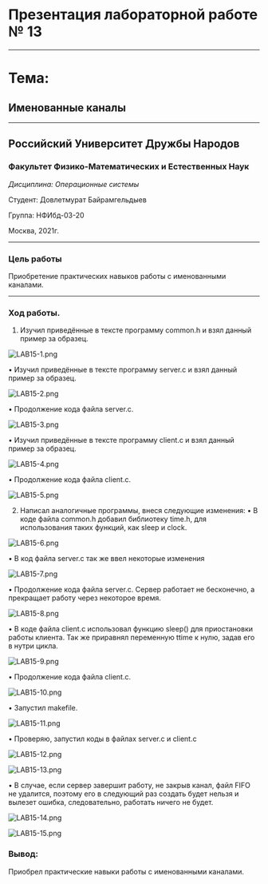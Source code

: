 # Презентация лабораторной работе № 13

----

# Тема:
## Именованные каналы



----

## Российский Университет Дружбы Народов

### Факультет Физико-Математических и Естественных Наук

*Дисциплина: Операционные системы*

Студент: Довлетмурат Байрамгельдыев

Группа: НФИбд-03-20

Москва, 2021г.

----

### Цель работы

Приобретение практических навыков работы с именованными каналами.

----
   
### Ход работы.

1. Изучил приведённые в тексте программу common.h и взял данный пример за образец.

![LAB15-1.png](https://ic.wampi.ru/2021/06/12/LAB15-1.png)

• Изучил приведённые в тексте программу server.c и взял данный пример за образец.

![LAB15-2.png](https://ic.wampi.ru/2021/06/12/LAB15-2.png)

• Продолжение кода файла server.c.

![LAB15-3.png](https://ic.wampi.ru/2021/06/12/LAB15-3.png)

• Изучил приведённые в тексте программу client.c и взял данный пример за образец.

![LAB15-4.png](https://ic.wampi.ru/2021/06/12/LAB15-4.png)

• Продолжение кода файла client.c.

![LAB15-5.png](https://ic.wampi.ru/2021/06/12/LAB15-5.png)

2. Написал аналогичные программы, внеся следующие изменения: 
• В коде файла common.h добавил библиотеку time.h, для использования таких функций, как sleep и clock.

![LAB15-6.png](https://ic.wampi.ru/2021/06/12/LAB15-6.png)

• В код файла server.c так же ввел некоторые изменения

![LAB15-7.png](https://ic.wampi.ru/2021/06/12/LAB15-7.png)

• Продолжение кода файла server.c. Сервер работает не бесконечно, а прекращает работу через некоторое время.

![LAB15-8.png](https://ic.wampi.ru/2021/06/12/LAB15-8.png)

• В коде файла client.c использовал функцию sleep() для приостановки работы клиента. Так же приравнял переменную ttime к нулю, задав его в нутри цикла.

![LAB15-9.png](https://ic.wampi.ru/2021/06/12/LAB15-9.png)

• Продолжение кода файла client.c.

![LAB15-10.png](https://ic.wampi.ru/2021/06/12/LAB15-10.png)

• Запустил makefile.

![LAB15-11.png](https://ic.wampi.ru/2021/06/12/LAB15-11.png)
 
• Проверяю, запустил коды в файлах server.c и client.c

![LAB15-12.png](https://ic.wampi.ru/2021/06/12/LAB15-12.png)

![LAB15-13.png](https://ic.wampi.ru/2021/06/12/LAB15-13.png)

• В случае, если сервер завершит работу, не закрыв канал, файл FIFO не удалится, поэтому его в следующий раз создать будет нельзя и вылезет ошибка, следовательно, работать ничего не будет.

![LAB15-14.png](https://ic.wampi.ru/2021/06/12/LAB15-14.png)

![LAB15-15.png](https://ic.wampi.ru/2021/06/12/LAB15-15.png)


### Вывод:
Приобрел практические навыки работы с именованными каналами.


